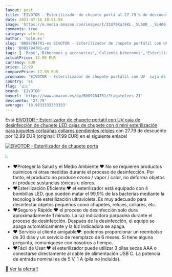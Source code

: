 ```yaml
---
layout: post
title: 'EIVOTOR - Esterilizador de chupete portá al 27.79 % de descuento'
date: 2021-07-16 10:51:58
image: 'https://m.media-amazon.com/images/I/31U79Kat6KL._SL500_._SL400_.jpg'
comments: true
category: ofertas
author: 'tole.es'
slug: 'B0897847R1-es EIVOTOR - Esterilizador de chupete portátil con UV caja de...'
sku: 'B0897847R1-es'
tags: [ 'Bebé','Biberones y accesorios','Calienta biberones','Esterilizadores de biberón','Lactancia y alimentación','chupete','eivotor', ]
actualPrice: 12.99 EUR
currency: EUR
price: 12.99
comparePrice: 17.99 EUR
prodname: 'EIVOTOR - Esterilizador de chupete portátil con UV  caja de desinfección de chupete LED  cajas de chupete con 4 mini esterilización para juguetes  cortaúñas  collares  pendientes  relojes'
country: 'es'
flag: '🇪🇸'
brand: 'EIVOTOR'
buyurl: 'https://www.amazon.es/dp/B0897847R1/?tag=tolees-21'
descuento: '27.79'
average: '18.9833333333333'
---
```


Está [EIVOTOR - Esterilizador de chupete portátil con UV  caja de desinfección de chupete LED  cajas de chupete con 4 mini esterilización para juguetes  cortaúñas  collares  pendientes  relojes](https://www.amazon.es/dp/B0897847R1/?tag=tolees-21) con 27.79 de descuento por 12.99 EUR (original: 17.99 EUR) en el siguiente enlace!

[![EIVOTOR - Esterilizador de chupete portá](https://m.media-amazon.com/images/I/31U79Kat6KL._SL500_._SL400_.jpg)](https://www.amazon.es/dp/B0897847R1/?tag=tolees-21)

ℹ️:

- ❤Proteger la Salud y el Medio Ambiente:❤ No se requieren productos químicos ni otras medidas durante el proceso de desinfección. Por tanto, el producto no produce ozono / vapor / calor, no deforma objetos ni produce sustancias tóxicas u olores.
- ❤Esterilización Eficiente:❤ el esterilizador está equipado con 4 bombillas LED, que pueden matar el 99,9% de las bacterias mediante la tecnología de esterilización ultravioleta. Es muy adecuado para desinfectar objetos pequeños como chupetes, relojes, collares, etc.
- ❤Seguro y Rápido:❤ el proceso de desinfección solo dura aproximadamente 1 minuto. La luz indicadora parpadea durante el proceso de desinfección. Después de la desinfección, el equipo se apaga automáticamente y la luz indicadora se apaga.
- ❤ Servicio al cliente amigable❤: podemos proporcionar un reembolso de 30 días y un servicio de reemplazo de 6 meses. Si tiene alguna pregunta, comuníquese con nosotros a tiempo.
- ❤Fácil de Usar:❤ el esterilizador puede utilizar 3 pilas secas AAA o conectarse directamente al cable de alimentación USB C. La potencia de entrada nominal es de 5 V, 1 A (pila no incluida).

[🛒 Ver la oferta!!](https://www.amazon.es/dp/B0897847R1/?tag=tolees-21)
